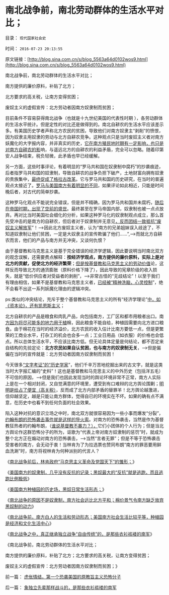 # 南北战争前，南北劳动群体的生活水平对比；

目录： `现代国家社会史` 

时间： `2016-07-23 20:13:55` 

原文链接：[http://blog.sina.com.cn/s/blog_5563a64d0102wos9.html](http://blog.sina.com.cn/s/blog_5563a64d0102wos9.html)

南北战争前，南北劳动群体的生活水平对比；

南方提供的廉价原料，补贴了北方；

北方要求的高关税，让南方变得贫困；

废奴主义的虚假宣传：北方劳动者因南方奴隶制而贫困；

目前条件不容易获得南北战争（也就是十九世纪美国的代表性时期
），各劳动群体的生活水平统计。但是定性的对比还是做得到的。南北自耕农的生活水平应该差示多。有美国历史学者声称北方农民的贫困，导致他们对南方奴隶主“剥削”的愤恨，因为奴隶主用奴隶的劳动与北方自耕农竞争。这种观点只是当时废奴主义者对南方妖魔化的大字报内容，并非真实的历史，[它在南方殖民地时期有一定影响，也只是对南方自耕农的影](../../../2015/6/21/美国南方贫困白人的处境，与格拉古改革前的罗马异同.md)响，与遥远北方的自耕农的利益矛盾，完全可以忽略。随着印第安人战争结束，税负轻微，此矛盾也早已经缓解。

另一方面，这些时事评论，有着明显的“罗马共和国在奴隶制中腐朽”的抄袭痕迹，后者指罗马共和国的奴隶制，导致自耕农的战争负担下破产，土地财富向拥有奴隶的贵族集中，[最终促成了格拉古改革](../../../2013/3/26/阶级斗争，信仰缺失，礼崩乐坏，格拉古兄弟改革失败.md)。它与罗马共和国的历史研究，在当时的普遍观点太接近了。[罗马与美国南方有着明显的不同](../../../2011/8/14/罗马奴隶制的衰亡与美国蓄奴制.md)，如果评论如此相近，只能是时间晚后者，对古代的简单抄袭。

这种罗马化观点不能说完全错误，但是并不精确，因为罗马共和国并未腐朽，[随后在帝国时期，出现了空前的盛世](../../../2010/6/3/罗马安东尼王朝经济规模是宋朝的3－6倍.md)。最终甚至在罗马帝国内部，奴隶制也被一点点放弃。再对比当时美国社会细化的分析，如果这种罗马化的奴隶制观点成立，那么首先受冲击的是南方的自耕农，但后者对于奴隶制并无意见[，反而团结一致抵抗“废奴主义解放军](../../../2011/7/13/自由是赋予的，还是争取的？南北战争的六种“自由”.md)”！——>因此北方废奴主义者，认为“南方的兄弟姐妹误入歧途了，不知道奴隶制让他们贫困，一定是大奴隶主的宣传欺骗了他们……”,——>而就北方自耕农而言，他们的产品与南方并无冲突，又谈何仇恨？

由于基督教和马克思主义是基于完全错误的经济学逻辑，因此要说明当时南北双方的观念误解，还需要费点解释：**按经济学观点，南方提供的廉价原料，实际上是对北方的贡献，促使北方的经济繁荣**；[但是按基督教和马克思主义的劳动价值](../../../2010/12/20/基督教和马克思主义的社会行为如出一辙.md)论，这样反而导致北方的通货膨胀（原料价格下降了），因此导致的宪章阶级的收入损失，就是“低价供应者对受益者的剥削”，——>非常古怪的“无歧结论”！以至于我们有理由相信，如果不是基督教和马克思主义者，[已经被“精神洗脑，心灵控制](../../../2016/7/16/宣传的政治含义是“用沙，利用傻瓜，挖掘化石正能量”.md)”，绝不会看不出这一系列妖魔化理由的逻辑冲突。

ps:类似的冲突结论，充斥于整个基督教和马克思主义的所有“经济学理论”[中，如《资本论》，还有凯恩斯主义](../../../2010/6/7/《资本论》错在“生产创造价值”.md)；

北方自耕农的产品是粮食和肉乳产品，向包括南方，工厂区和都市用粮者出口。南[方因为将尽可能多的地力用于植](../../../2011/5/22/美国南方的（黑奴＋植棉业）是发达的特异型经济.md)棉，因此粮食不能自给，种植园需要向北方进口粮食。由于棉花在当时的经济溢价，北方农民的收入估计比南方要低一点，但是更繁荣的工商业水平，打杂工的机会也会多一点；工业日用品（如衣服）的价格也会低点。所以总体生活水平，不应该比南方低。但无论具体定量是何结论，都不否定来自结构的先验定论：**北方农民如果自认贫困，也与南方的奴隶制无关**，——>但是偏偏在当时的宣传就是：北方劳动者因南方奴隶制而贫困！

今天很多[“文字考证”的“历史学家](../../../2010/6/2/历史是什么样学科？“历史学家”的三种类型.md)”，他们千辛万苦地挖掘出来的古文字，就是这类当时大字报汇编的“史料”！这也是基督教和马克思主义的中外历史（包括洋五毛）不可信的原因，——>但是我们也因此发现当时的舆论环境非常不正常，南方人实际上是在一个相对封闭，又自觉满意的环境里，遭受到有口难辩的北方舆论围剿；[明明是给占了便宜（高关税）](../../../2011/9/21/为什么美国南方奴隶主得到普遍的同情？.md)，反而成了北方内部矛盾的替罪羊！北方舆论越激进，信仰越坚定，越是只能让南方群体，觉得自已的环境实在不坏。如果的确有点不满意，在历史中也看不到任何负面的社会效果。

陷入这种对抗的意识立场之中时，南北双方就很容易因为一些小事而爆发“分裂”，[约翰布朗的恐怖袭击事件就是这样的导火索](../../../2011/7/9/战犯约翰.布朗的灵魂在地狱里腐烂!.md)。对南方的恐怖袭击，当然是作为基督教狂热者的约翰布朗，（[谁说基督教不暴力？），](../../../2010/11/19/信神者的暴行，不缺信仰的宗教战争.md)它们小团体的个人行为；但是当北方舆论作这群恐怖分子的所为，讴歌为“代表上帝对南方奴隶制的惩罚”时，就成为整个北方正在煽动对南方的恐怖袭击，——>当然“言者无罪”；但是不等于恐怖袭击受害者的南方，会无动于衷！当林肯为了为拉选票也赞同布朗“南方的罪恶要用鲜血洗涮”时，南方将视林肯为何种派别的代言人？

《[南北战争前后，林肯政府“马克思主义革命及党国天下”的雏形；](../../../2016/7/17/南北战争前后，林肯政府“马克思主义革命及党国天下”的雏形；.md)》

《[美国南方的奴隶制，几乎没有反抗的记录；黑奴最大的“反抗”就是逃跑，而且逃跑比例极低](../../../2016/7/18/美国南方的黑奴，几乎没有反抗的记录；.md)》

《[美国南方种植园的历史场，黑奴日常生活形态；](../../../2016/7/19/美国南方种植园的历史场景，黑奴日常生活形态；.md)》

《[南北战争的原因不是奴隶制，南方社会远比北方平和；棉价景气令南方缺乏放弃黑奴制的动力](../../../2016/7/20/南北战争原因不是奴隶制，南方社会远比北方平和；.md)》

《[南北战争前，南方白人的生活和劳动形态；美国南方社会生活比较平等，种植园是经济和文化生活中心](../../../2016/7/21/南北战争前，南方白人的生活和劳动形态；.md)》

《[南北战争之中，真正继承独立战争“自由传统”的，是那些衣衫褴褛的南军](../../../2016/7/22/象独立先辈那样战斗的，是那些衣衫褴褛的南军.md)》

《南北战争前，南北劳动群体的生活水平对比；

南方提供的廉价原料，补贴了北方；北方要求的高关税，让南方变得贫困；

废奴主义的虚假宣传：北方劳动者因南方奴隶制而贫困；》

前一篇： [虎伥情结，第一个恐袭美国的原教旨主义恐怖分子](../../../2016/7/24/虎伥情结，第一个恐袭美国的原教旨主义恐怖分子.md)

后一篇： [象独立先辈那样战斗的，是那些衣衫褴褛的南军](../../../2016/7/22/象独立先辈那样战斗的，是那些衣衫褴褛的南军.md)

